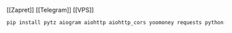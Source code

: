 
[[Zapret]] [[Telegram]] [[VPS]]

```python
pip install pytz aiogram aiohttp aiohttp_cors yoomoney requests python-dotenv timezones wireguard certbot schedule filelock playwright timedelta
```
